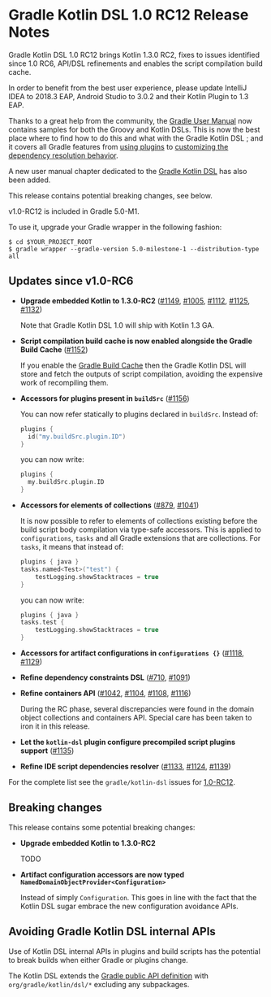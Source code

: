 # Gradle Kotlin DSL 1.0 RC12 Release Notes

Gradle Kotlin DSL 1.0 RC12 brings Kotlin 1.3.0 RC2, fixes to issues identified since 1.0 RC6, API/DSL refinements and enables the script compilation build cache.

In order to benefit from the best user experience, please update IntelliJ IDEA to 2018.3 EAP, Android Studio to 3.0.2 and their Kotlin Plugin to 1.3 EAP.

Thanks to a great help from the community, the [Gradle User Manual](https://docs.gradle.org/5.0-milestone-1/userguide/userguide.html) now contains samples for both the Groovy and Kotlin DSLs. This is now the best place where to find how to do this and what with the Gradle Kotlin DSL ; and it covers all Gradle features from [using plugins](https://docs.gradle.org/5.0-milestone-1/userguide/plugins.html) to [customizing the dependency resolution behavior](https://docs.gradle.org/5.0-milestone-1/userguide/customizing_dependency_resolution_behavior.html).

A new user manual chapter dedicated to the [Gradle Kotlin DSL](https://docs.gradle.org/5.0-milestone-1/userguide/kotlin_dsl.html) has also been added.

This release contains potential breaking changes, see below.

v1.0-RC12 is included in Gradle 5.0-M1.

To use it, upgrade your Gradle wrapper in the following fashion:

    $ cd $YOUR_PROJECT_ROOT
    $ gradle wrapper --gradle-version 5.0-milestone-1 --distribution-type all

## Updates since v1.0-RC6

* **Upgrade embedded Kotlin to 1.3.0-RC2** ([#1149](https://github.com/gradle/kotlin-dsl/issues/1149), [#1005](https://github.com/gradle/kotlin-dsl/issues/1005), [#1112](https://github.com/gradle/kotlin-dsl/issues/1112), [#1125](https://github.com/gradle/kotlin-dsl/issues/1125), [#1132](https://github.com/gradle/kotlin-dsl/issues/1132))
    
    Note that Gradle Kotlin DSL 1.0 will ship with Kotlin 1.3 GA.

* **Script compilation build cache is now enabled alongside the Gradle Build Cache** ([#1152](https://github.com/gradle/kotlin-dsl/issues/1152))

    If you enable the [Gradle Build Cache](https://docs.gradle.org/5.0-milestone-1/userguide/build_cache.html) then the Gradle Kotlin DSL will store and fetch the outputs of script compilation, avoiding the expensive work of recompiling them.

* **Accessors for plugins present in `buildSrc`** ([#1156](https://github.com/gradle/kotlin-dsl/issues/1156))

    You can now refer statically to plugins declared in `buildSrc`.
    Instead of:
    
    ```kotlin
    plugins {
      id("my.buildSrc.plugin.ID")
    }
    ```
    
    you can now write:
    
    ```kotlin
    plugins {
      my.buildSrc.plugin.ID
    }
    ```

* **Accessors for elements of collections** ([#879](https://github.com/gradle/kotlin-dsl/issues/879), [#1041](https://github.com/gradle/kotlin-dsl/issues/1041))

    It is now possible to refer to elements of collections existing before the build script body compilation via type-safe accessors.
    This is applied to `configurations`, `tasks` and all Gradle extensions that are collections. For `tasks`, it means that instead of:

    ```kotlin
    plugins { java }
    tasks.named<Test>("test") {
        testLogging.showStacktraces = true
    }  
    ``` 

    you can now write:
    ```kotlin
    plugins { java }
    tasks.test {
        testLogging.showStacktraces = true
    }  
    ``` 

* **Accessors for artifact configurations in `configurations {}`** ([#1118](https://github.com/gradle/kotlin-dsl/issues/1118), [#1129](https://github.com/gradle/kotlin-dsl/issues/1129))

* **Refine dependency constraints DSL** ([#710](https://github.com/gradle/kotlin-dsl/issues/710), [#1091](https://github.com/gradle/kotlin-dsl/issues/1091))

* **Refine containers API** ([#1042](https://github.com/gradle/kotlin-dsl/issues/1042), [#1104](https://github.com/gradle/kotlin-dsl/issues/1104), [#1108](https://github.com/gradle/kotlin-dsl/issues/1108), [#1116](https://github.com/gradle/kotlin-dsl/issues/1116))

    During the RC phase, several discrepancies were found in the domain object collections and containers API.
    Special care has been taken to iron it in this release.

* **Let the `kotlin-dsl` plugin configure precompiled script plugins support** ([#1135](https://github.com/gradle/kotlin-dsl/issues/1135))

* **Refine IDE script dependencies resolver** ([#1133](https://github.com/gradle/kotlin-dsl/issues/1133), [#1124](https://github.com/gradle/kotlin-dsl/issues/1124), [#1139](https://github.com/gradle/kotlin-dsl/issues/1139))

For the complete list see the `gradle/kotlin-dsl` issues for [1.0-RC12](https://github.com/gradle/kotlin-dsl/issues?utf8=%E2%9C%93&q=milestone%3A1.0-RC12+is%3Aclosed+).

<a name="breaking-changes"></a>
## Breaking changes

This release contains some potential breaking changes:

* **Upgrade embedded Kotlin to 1.3.0-RC2**

    TODO

* **Artifact configuration accessors are now typed `NamedDomainObjectProvider<Configuration>`**

    Instead of simply `Configuration`.
    This goes in line with the fact that the Kotlin DSL sugar embrace the new configuration avoidance APIs. 

## Avoiding Gradle Kotlin DSL internal APIs

Use of Kotlin DSL internal APIs in plugins and build scripts has the potential to break builds when either Gradle or plugins change.

The Kotlin DSL extends the [Gradle public API definition](https://docs.gradle.org/5.0-milestone-1/userguide/authoring_maintainable_build_scripts.html#sec:avoiding_gradle_internal_apis) with `org/gradle/kotlin/dsl/*` excluding any subpackages.
